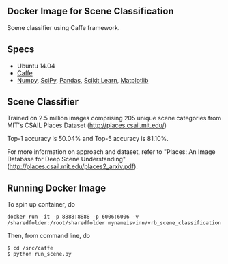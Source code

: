 ## Docker Image for Scene Classification
Scene classifier using Caffe framework. 

## Specs
* Ubuntu 14.04
* [Caffe](http://caffe.berkeleyvision.org/)
* [Numpy](http://www.numpy.org/), [SciPy](https://www.scipy.org/), [Pandas](http://pandas.pydata.org/), [Scikit Learn](http://scikit-learn.org/), [Matplotlib](http://matplotlib.org/)

## Scene Classifier
Trained on 2.5 million images comprising 205 unique scene categories from MIT's CSAIL Places Dataset (http://places.csail.mit.edu/)

Top-1 accuracy is 50.04% and Top-5 accuracy is 81.10%.

For more information on approach and dataset, refer to "Places: An Image Database for Deep Scene Understanding" (http://places.csail.mit.edu/places2_arxiv.pdf).

## Running Docker Image

To spin up container, do

```
docker run -it -p 8888:8888 -p 6006:6006 -v /sharedfolder:/root/sharedfolder mynameisvinn/vrb_scene_classification
```

Then, from command line, do

```
$ cd /src/caffe
$ python run_scene.py
```